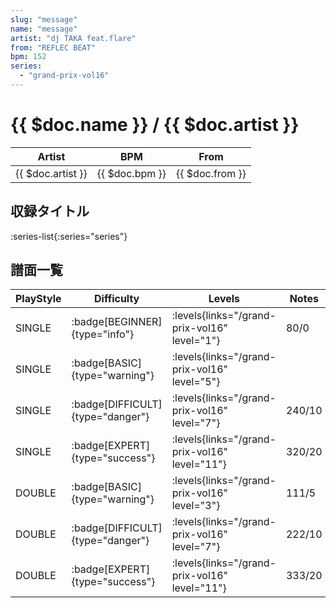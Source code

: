```yaml
---
slug: "message"
name: "message"
artist: "dj TAKA feat.flare"
from: "REFLEC BEAT"
bpm: 152
series:
  - "grand-prix-vol16"
---
```


# {{ $doc.name }} / {{ $doc.artist }}

|Artist|BPM|From|
|------|---|----|
|{{ $doc.artist }}|{{ $doc.bpm }}|{{ $doc.from }}|

## 収録タイトル

:series-list{:series="series"}

## 譜面一覧

|PlayStyle|Difficulty|Levels|Notes|Movie|
|---------|----------|------|-----|-----|
|SINGLE| :badge[BEGINNER]{type="info"}| :levels{links="/grand-prix-vol16" level="1"}|80/0||
|SINGLE| :badge[BASIC]{type="warning"}| :levels{links="/grand-prix-vol16" level="5"}||160/5|
|SINGLE| :badge[DIFFICULT]{type="danger"}| :levels{links="/grand-prix-vol16" level="7"}|240/10||
|SINGLE| :badge[EXPERT]{type="success"}| :levels{links="/grand-prix-vol16" level="11"}|320/20||
|DOUBLE| :badge[BASIC]{type="warning"}| :levels{links="/grand-prix-vol16" level="3"}|111/5||
|DOUBLE| :badge[DIFFICULT]{type="danger"}| :levels{links="/grand-prix-vol16" level="7"}|222/10||
|DOUBLE| :badge[EXPERT]{type="success"}| :levels{links="/grand-prix-vol16" level="11"}|333/20||
